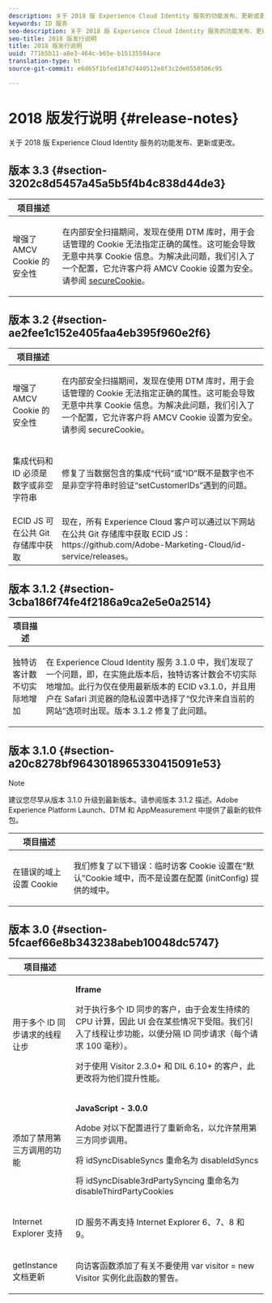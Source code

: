 ```yaml
---
description: 关于 2018 版 Experience Cloud Identity 服务的功能发布、更新或更改。
keywords: ID 服务
seo-description: 关于 2018 版 Experience Cloud Identity 服务的功能发布、更新或更改。
seo-title: 2018 版发行说明
title: 2018 版发行说明
uuid: 771b5b11-a8e3-464c-b65e-b15135584ace
translation-type: ht
source-git-commit: e6d65f1bfed187d7440512e8f3c2de0550506c95

---
```



# 2018 版发行说明 {#release-notes}

关于 2018 版 Experience Cloud Identity 服务的功能发布、更新或更改。

## 版本 3.3 {#section-3202c8d5457a45a5b5f4b4c838d44de3}

<table id="table_201417BD540E4EE69911AABE9BF77509"> 
 <thead> 
  <tr> 
   <th colname="col1" class="entry"> 项目描述 </th> 
   <th colname="col2" class="entry"> </th> 
  </tr>
 </thead>
 <tbody> 
  <tr> 
   <td colname="col1"> <p>增强了 AMCV Cookie 的安全性 </p> </td> 
   <td colname="col2"> <p>在内部安全扫描期间，发现在使用 DTM 库时，用于会话管理的 Cookie 无法指定正确的属性。这可能会导致无意中共享 Cookie 信息。为解决此问题，我们引入了一个配置，它允许客户将 AMCV Cookie 设置为安全。请参阅 <a href="/help/library/function-vars/securecookie.md" format="https" scope="external">secureCookie</a>。 </p> </td> 
  </tr> 
 </tbody> 
</table>

## 版本 3.2 {#section-ae2fee1c152e405faa4eb395f960e2f6}

<table id="table_6546F5C74E4742E4B5E9793BCEAB66FA"> 
 <thead> 
  <tr> 
   <th colname="col1" class="entry"> 项目描述 </th> 
   <th colname="col2" class="entry"> </th> 
  </tr>
 </thead>
 <tbody> 
  <tr> 
   <td colname="col1"> <p>增强了 AMCV Cookie 的安全性 </p> </td> 
   <td colname="col2"> <p>在内部安全扫描期间，发现在使用 DTM 库时，用于会话管理的 Cookie 无法指定正确的属性。这可能会导致无意中共享 Cookie 信息。为解决此问题，我们引入了一个配置，它允许客户将 AMCV Cookie 设置为安全。请参阅 secureCookie。 </p> </td> 
  </tr> 
  <tr> 
   <td colname="col1"> <p>集成代码和 ID 必须是数字或非空字符串 </p> </td> 
   <td colname="col2"> <p>修复了当数据包含的集成“代码”或“ID”既不是数字也不是非空字符串时验证“setCustomerIDs”遇到的问题。 </p> </td> 
  </tr> 
  <tr> 
   <td colname="col1"> ECID JS 可在公共 Git 存储库中获取 </td> 
   <td colname="col2"> 现在，所有 Experience Cloud 客户可以通过以下网站在公共 Git 存储库中获取 ECID JS：https://github.com/Adobe-Marketing-Cloud/id-service/releases。 </td> 
  </tr> 
 </tbody> 
</table>

## 版本 3.1.2 {#section-3cba186f74fe4f2186a9ca2e5e0a2514}

<table id="table_9FA4E20C996746A2A4219C9A0F759AD1"> 
 <thead> 
  <tr> 
   <th colname="col1" class="entry"> 项目描述 </th> 
   <th colname="col2" class="entry"> </th> 
  </tr>
 </thead>
 <tbody> 
  <tr> 
   <td colname="col1"> <p>独特访客计数不切实际地增加 </p> </td> 
   <td colname="col2"> <p>在 Experience Cloud Identity 服务 3.1.0 中，我们发现了一个问题，即，在实施此版本后，独特访客计数会不切实际地增加。此行为仅在使用最新版本的 ECID v3.1.0，并且用户在 Safari 浏览器的隐私设置中选择了“仅允许来自当前的网站”选项时出现。版本 3.1.2 修复了此问题。 </p> </td> 
  </tr> 
 </tbody> 
</table>

## 版本 3.1.0 {#section-a20c8278bf9643018965330415091e53}

>[!NOTE]
>
>建议您尽早从版本 3.1.0 升级到最新版本。请参阅版本 3.1.2 描述。Adobe Experience Platform Launch、DTM 和 AppMeasurement 中提供了最新的软件包。

<table id="table_512039AFC4D34038B8F116B71EEEE7F6"> 
 <thead> 
  <tr> 
   <th colname="col1" class="entry"> 项目描述 </th> 
   <th colname="col2" class="entry"> </th> 
  </tr>
 </thead>
 <tbody> 
  <tr> 
   <td colname="col1"> <p>在错误的域上设置 Cookie </p> </td> 
   <td colname="col2"> <p>我们修复了以下错误：临时访客 Cookie 设置在“默认”Cookie 域中，而不是设置在配置 (initConfig) 提供的域中。 </p> </td> 
  </tr> 
 </tbody> 
</table>

## 版本 3.0 {#section-5fcaef66e8b343238abeb10048dc5747}

<table id="table_7E9224D6CC924A2DB5119171C9DC5443"> 
 <thead> 
  <tr> 
   <th colname="col1" class="entry"> 项目描述 </th> 
   <th colname="col2" class="entry"> </th> 
  </tr>
 </thead>
 <tbody> 
  <tr> 
   <td colname="col1"> <p>用于多个 ID 同步请求的线程让步 </p> </td> 
   <td colname="col2"> <p><b>Iframe</b> </p> <p>对于执行多个 ID 同步的客户，由于会发生持续的 CPU 计算，因此 UI 会在某些情况下受阻。我们引入了线程让步功能，以便分隔 ID 同步请求（每个请求 100 毫秒）。 </p> <p>对于使用 Visitor 2.3.0+ 和 DIL 6.10+ 的客户，此更改将为他们提升性能。 </p> </td> 
  </tr> 
  <tr> 
   <td colname="col1"> 添加了禁用第三方调用的功能 </td> 
   <td colname="col2"> <p><b>JavaScript - 3.0.0</b> </p> <p>Adobe 对以下配置进行了重新命名，以允许禁用第三方同步调用。 </p> <p>将 idSyncDisableSyncs 重命名为 disableIdSyncs </p> <p>将 idSyncDisable3rdPartySyncing 重命名为 disableThirdPartyCookies </p> </td> 
  </tr> 
  <tr> 
   <td colname="col1"> <p>Internet Explorer 支持 </p> </td> 
   <td colname="col2"> <p>ID 服务不再支持 Internet Explorer 6、7、8 和 9。 </p> </td> 
  </tr> 
  <tr> 
   <td colname="col1"> <p>getInstance 文档更新 </p> </td> 
   <td colname="col2"> <p>向访客函数添加了有关不要使用 var visitor = new Visitor 实例化此函数的警告。 </p> </td> 
  </tr> 
 </tbody> 
</table>

